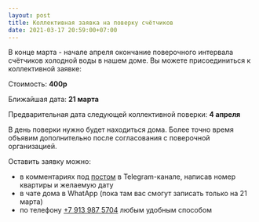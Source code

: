 ```yaml
---
layout: post
title: Коллективная заявка на поверку счётчиков
date: 2021-03-17 20:59:00+07:00
---
```


В конце марта - начале апреля окончание поверочного интервала счётчиков холодной воды  в нашем доме.
Вы можете присоединиться к коллективной заявке:

Стоимость: **400р**

Ближайшая дата: **21 марта**

Предварительная дата следующей коллективной поверки: **4 апреля**

В день поверки нужно будет находиться дома. Более точно время объявим дополнительно после согласования с поверочной организацией.

Оставить заявку можно:
* в комментариях под [постом](https://t.me/leskova29/26) в Telegram-канале, написав номер квартиры и желаемую дату
* в чате дома в WhatApp (пока там вас смогут записать только на 21 марта)
* по телефону [+7 913 987 5704](tel:+79139875704) любым удобным способом


